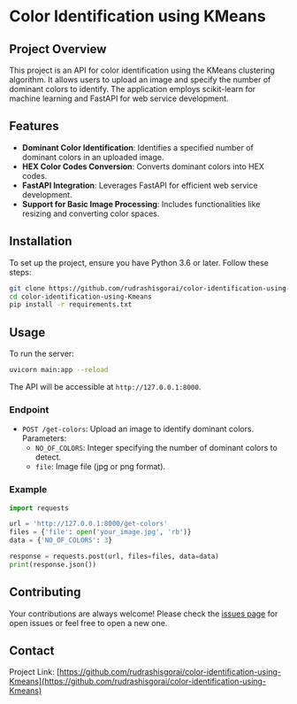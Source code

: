 
# Color Identification using KMeans

## Project Overview

This project is an API for color identification using the KMeans clustering algorithm. It allows users to upload an image and specify the number of dominant colors to identify. The application employs scikit-learn for machine learning and FastAPI for web service development.

## Features

- **Dominant Color Identification**: Identifies a specified number of dominant colors in an uploaded image.
- **HEX Color Codes Conversion**: Converts dominant colors into HEX codes.
- **FastAPI Integration**: Leverages FastAPI for efficient web service development.
- **Support for Basic Image Processing**: Includes functionalities like resizing and converting color spaces.

## Installation

To set up the project, ensure you have Python 3.6 or later. Follow these steps:

```bash
git clone https://github.com/rudrashisgorai/color-identification-using-Kmeans.git
cd color-identification-using-Kmeans
pip install -r requirements.txt
```

## Usage

To run the server:

```bash
uvicorn main:app --reload
```

The API will be accessible at `http://127.0.0.1:8000`.

### Endpoint

- `POST /get-colors`: Upload an image to identify dominant colors. Parameters:
  - `NO_OF_COLORS`: Integer specifying the number of dominant colors to detect.
  - `file`: Image file (jpg or png format).

### Example

```python
import requests

url = 'http://127.0.0.1:8000/get-colors'
files = {'file': open('your_image.jpg', 'rb')}
data = {'NO_OF_COLORS': 3}

response = requests.post(url, files=files, data=data)
print(response.json())
```

## Contributing

Your contributions are always welcome! Please check the [issues page](https://github.com/rudrashisgorai/color-identification-using-Kmeans/issues) for open issues or feel free to open a new one.

## Contact

Project Link: [https://github.com/rudrashisgorai/color-identification-using-Kmeans](https://github.com/rudrashisgorai/color-identification-using-Kmeans)

